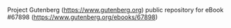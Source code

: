 Project Gutenberg (https://www.gutenberg.org) public repository for
eBook #67898 (https://www.gutenberg.org/ebooks/67898)
